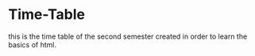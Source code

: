 # Time-Table
this is the time table of the second semester created in order to learn the basics of html.
